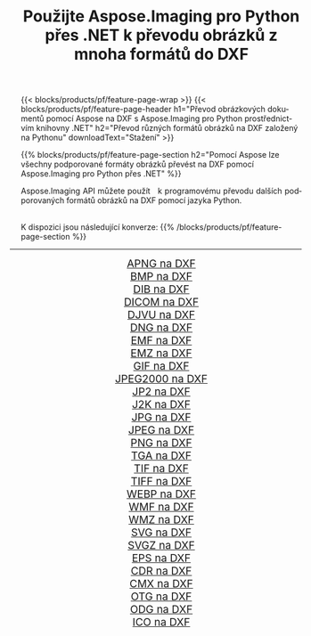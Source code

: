 ﻿---
title: Použijte Aspose.Imaging pro Python přes .NET k převodu obrázků z mnoha formátů do DXF 
weight: 3920
url: /cs/python-net/conversion/to/dxf 
lang: cs
langdirlevel: 2
locales: zh-hans,ja,it,ru,de,es,fr,nl,id,lt,pl,pt,vi,tr,ko,zh-hant,ar,hi,th,sv,cs,uk,he
description: Aspose.Imaging pro Python přes knihovnu .NET můžete použít k převodu z různých formátů do DXF
---

{{< blocks/products/pf/feature-page-wrap >}}
{{< blocks/products/pf/feature-page-header h1="Převod obrázkových dokumentů pomocí Aspose na DXF s Aspose.Imaging pro Python prostřednictvím knihovny .NET" h2="Převod různých formátů obrázků na DXF založený na Pythonu" downloadText="Stažení" >}}


{{% blocks/products/pf/feature-page-section  h2="Pomocí Aspose lze všechny podporované formáty obrázků převést na DXF pomocí Aspose.Imaging pro Python přes .NET" %}}
<p align=justify>Aspose.Imaging API můžete použít   k programovému převodu dalších podporovaných formátů obrázků na DXF pomocí jazyka Python.</p>
<br/>
K dispozici jsou následující konverze:
{{% /blocks/products/pf/feature-page-section %}}
<div class="container-fluid productfamilypage bg-gray">
    <div class="convertypes bg-gray agp-content section">
        <div class="container">
		<hr style="margin-left:-20px;"/>
		<div class="row other-converters" style="gap: 10px;font-size: 19px;text-align:center;">
		    <div class='col-md-2 other-converter remove-lp remove-rp'><a href="/imaging/cs/python-net/conversion/apng-to-dxf" style="padding:15px;">APNG na DXF</a></div>
<div class='col-md-2 other-converter remove-lp remove-rp'><a href="/imaging/cs/python-net/conversion/bmp-to-dxf" style="padding:15px;">BMP na DXF</a></div>
<div class='col-md-2 other-converter remove-lp remove-rp'><a href="/imaging/cs/python-net/conversion/dib-to-dxf" style="padding:15px;">DIB na DXF</a></div>
<div class='col-md-2 other-converter remove-lp remove-rp'><a href="/imaging/cs/python-net/conversion/dicom-to-dxf" style="padding:15px;">DICOM na DXF</a></div>
<div class='col-md-2 other-converter remove-lp remove-rp'><a href="/imaging/cs/python-net/conversion/djvu-to-dxf" style="padding:15px;">DJVU na DXF</a></div>
<div class='col-md-2 other-converter remove-lp remove-rp'><a href="/imaging/cs/python-net/conversion/dng-to-dxf" style="padding:15px;">DNG na DXF</a></div>
<div class='col-md-2 other-converter remove-lp remove-rp'><a href="/imaging/cs/python-net/conversion/emf-to-dxf" style="padding:15px;">EMF na DXF</a></div>
<div class='col-md-2 other-converter remove-lp remove-rp'><a href="/imaging/cs/python-net/conversion/emz-to-dxf" style="padding:15px;">EMZ na DXF</a></div>
<div class='col-md-2 other-converter remove-lp remove-rp'><a href="/imaging/cs/python-net/conversion/gif-to-dxf" style="padding:15px;">GIF na DXF</a></div>
<div class='col-md-2 other-converter remove-lp remove-rp'><a href="/imaging/cs/python-net/conversion/jpeg2000-to-dxf" style="padding:15px;">JPEG2000 na DXF</a></div>
<div class='col-md-2 other-converter remove-lp remove-rp'><a href="/imaging/cs/python-net/conversion/jp2-to-dxf" style="padding:15px;">JP2 na DXF</a></div>
<div class='col-md-2 other-converter remove-lp remove-rp'><a href="/imaging/cs/python-net/conversion/j2k-to-dxf" style="padding:15px;">J2K na DXF</a></div>
<div class='col-md-2 other-converter remove-lp remove-rp'><a href="/imaging/cs/python-net/conversion/jpg-to-dxf" style="padding:15px;">JPG na DXF</a></div>
<div class='col-md-2 other-converter remove-lp remove-rp'><a href="/imaging/cs/python-net/conversion/jpeg-to-dxf" style="padding:15px;">JPEG na DXF</a></div>
<div class='col-md-2 other-converter remove-lp remove-rp'><a href="/imaging/cs/python-net/conversion/png-to-dxf" style="padding:15px;">PNG na DXF</a></div>
<div class='col-md-2 other-converter remove-lp remove-rp'><a href="/imaging/cs/python-net/conversion/tga-to-dxf" style="padding:15px;">TGA na DXF</a></div>
<div class='col-md-2 other-converter remove-lp remove-rp'><a href="/imaging/cs/python-net/conversion/tif-to-dxf" style="padding:15px;">TIF na DXF</a></div>
<div class='col-md-2 other-converter remove-lp remove-rp'><a href="/imaging/cs/python-net/conversion/tiff-to-dxf" style="padding:15px;">TIFF na DXF</a></div>
<div class='col-md-2 other-converter remove-lp remove-rp'><a href="/imaging/cs/python-net/conversion/webp-to-dxf" style="padding:15px;">WEBP na DXF</a></div>
<div class='col-md-2 other-converter remove-lp remove-rp'><a href="/imaging/cs/python-net/conversion/wmf-to-dxf" style="padding:15px;">WMF na DXF</a></div>
<div class='col-md-2 other-converter remove-lp remove-rp'><a href="/imaging/cs/python-net/conversion/wmz-to-dxf" style="padding:15px;">WMZ na DXF</a></div>
<div class='col-md-2 other-converter remove-lp remove-rp'><a href="/imaging/cs/python-net/conversion/svg-to-dxf" style="padding:15px;">SVG na DXF</a></div>
<div class='col-md-2 other-converter remove-lp remove-rp'><a href="/imaging/cs/python-net/conversion/svgz-to-dxf" style="padding:15px;">SVGZ na DXF</a></div>
<div class='col-md-2 other-converter remove-lp remove-rp'><a href="/imaging/cs/python-net/conversion/eps-to-dxf" style="padding:15px;">EPS na DXF</a></div>
<div class='col-md-2 other-converter remove-lp remove-rp'><a href="/imaging/cs/python-net/conversion/cdr-to-dxf" style="padding:15px;">CDR na DXF</a></div>
<div class='col-md-2 other-converter remove-lp remove-rp'><a href="/imaging/cs/python-net/conversion/cmx-to-dxf" style="padding:15px;">CMX na DXF</a></div>
<div class='col-md-2 other-converter remove-lp remove-rp'><a href="/imaging/cs/python-net/conversion/otg-to-dxf" style="padding:15px;">OTG na DXF</a></div>
<div class='col-md-2 other-converter remove-lp remove-rp'><a href="/imaging/cs/python-net/conversion/odg-to-dxf" style="padding:15px;">ODG na DXF</a></div>
<div class='col-md-2 other-converter remove-lp remove-rp'><a href="/imaging/cs/python-net/conversion/ico-to-dxf" style="padding:15px;">ICO na DXF</a></div>
                </div>
        </div>
    </div>
</div>
<br/>

